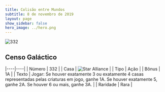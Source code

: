 ```yaml
---
title: Colisão entre Mundos
subtitle: 8 de novembro de 2019
layout: page
show_sidebar: false
hero_image: ../hero.png
---
```


![332](https://cdn.keyforgegame.com/media/card_front/pt/452_332_QMMPRQ7HRC65_pt.png)

## Censo Galáctico

|----|----|
| Número | 332 |
| Casa | ![Star Alliance](https://archonarcana.com/images/thumb/7/7d/Star_Alliance.png/22px-Star_Alliance.png "Aliança Estelar") |
| Tipo | Ação |
| Bônus | 1A |
| Texto | Jogar: Se houver exatamente 3 ou exatamente 4 casas representadas pelas criaturas em jogo, ganhe 1A. Se houver exatamente 5, ganhe 2A. Se houver 6 ou mais, ganhe 3A. |
| Raridade | Rara |
